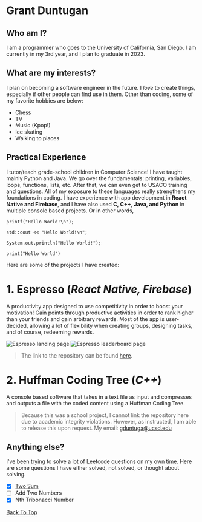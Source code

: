 <a id="top"></a>

# Grant Duntugan

## Who am I?

I am a programmer who goes to the University of California, San Diego. I am currently in my 3rd year, and I plan to graduate in 2023.

## What are my interests?

I plan on becoming a software engineer in the future. I _love_ to create things, especially if other people can find use in them. Other than coding, some of my favorite hobbies are below:

- Chess
- TV
- Music (Kpop!)
- Ice skating
- Walking to places

## Practical Experience

I tutor/teach grade-school children in Computer Science! I have taught mainly Python and Java. We go over the fundamentals: printing, variables, loops, functions, lists, etc. After that, we can even get to USACO training and questions. All of my exposure to these languages really strengthens my foundations in coding. I have experience with app development in **React Native and Firebase**, and I have also used **C, C++, Java, and Python** in multiple console based projects. Or in other words,

```
printf("Hello World!\n");

std::cout << "Hello World!\n";

System.out.println("Hello World!");

print("Hello World")
```

Here are some of the projects I have created:

# 1. Espresso (_React Native, Firebase_)

A productivity app designed to use competitivity in order to boost your motivation! Gain points through productive activities in order to rank higher than your friends and gain arbitrary rewards. Most of the app is user-decided, allowing a lot of flexibility when creating groups, designing tasks, and of course, redeeming rewards.

![Espresso landing page](https://github.com/grantDuntugan/GitHub-Pages/img/esp.png)
![Espresso leaderboard page](https://github.com/grantDuntugan/GitHub-Pages/img/ld.png)

> The link to the repository can be found [here](https://gitlab.com/sdsc-rds/rds-interns-su21/team-meight/espresso).

# 2. Huffman Coding Tree (_C++_)

A console based software that takes in a text file as input and compresses and outputs a file with the coded content using a Huffman Coding Tree.

> Because this was a school project, I cannot link the repository here due to academic integrity violations. However, as instructed, I am able to release this upon request. My email: gduntuga@ucsd.edu

## Anything else?

I've been trying to solve a lot of Leetcode questions on my own time. Here are some questions I have either solved, not solved, or thought about solving.

- [x] [Two Sum](./twosum.md)
- [ ] Add Two Numbers
- [x] Nth Tribonacci Number

[Back To Top](#top)
